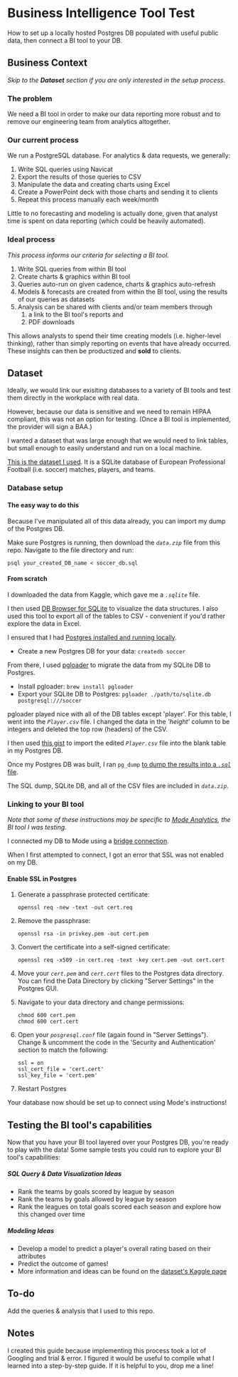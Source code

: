 # Business Intelligence Tool Test
How to set up a locally hosted Postgres DB populated with useful public data, then connect a BI tool to your DB.

## Business Context
*Skip to the **Dataset** section if you are only interested in the setup process.*

### The problem
We need a BI tool in order to make our data reporting more robust and to remove our engineering team from analytics altogether. 

### Our current process
We run a PostgreSQL database. For analytics & data requests, we generally:
1. Write SQL queries using Navicat
2. Export the results of those queries to CSV
3. Manipulate the data and creating charts using Excel
4. Create a PowerPoint deck with those charts and sending it to clients
5. Repeat this process manually each week/month

Little to no forecasting and modeling is actually done, given that analyst time is spent on data reporting (which could be heavily automated).

### Ideal process
*This process informs our criteria for selecting a BI tool.*
1. Write SQL queries from within BI tool
2. Create charts & graphics within BI tool
3. Queries auto-run on given cadence, charts & graphics auto-refresh
4. Models & forecasts are created from within the BI tool, using the results of our queries as datasets
5. Analysis can be shared with clients and/or team members through 
    1. a link to the BI tool's reports and 
    2. PDF downloads

This allows analysts to spend their time creating models (i.e. higher-level thinking), rather than simply reporting on events that have already occurred. These insights can then be productized and **sold** to clients.

## Dataset
Ideally, we would link our exisiting databases to a variety of BI tools and test them directly in the workplace with real data.

However, because our data is sensitive and we need to remain HIPAA compliant, this was not an option for testing. (Once a BI tool is implemented, the provider will sign a BAA.)

I wanted a dataset that was large enough that we would need to link tables, but small enough to easily understand and run on a local machine.

[This is the dataset I used](https://www.kaggle.com/hugomathien/soccer). It is a SQLite database of European Professional Football (i.e. soccer) matches, players, and teams.

### Database setup

#### The easy way to do this
Because I've manipulated all of this data already, you can import my dump of the Postgres DB. 

Make sure Postgres is running, then download the *`data.zip`* file from this repo. Navigate to the file directory and run: 

```psql your_created_DB_name < soccer_db.sql```

#### From scratch
I downloaded the data from Kaggle, which gave me a *`.sqlite`* file. 

I then used [DB Browser for SQLite](http://sqlitebrowser.org/) to visualize the data structures. I also used this tool to export all of the tables to CSV - convenient if you'd rather explore the data in Excel.

I ensured that I had [Postgres installed and running locally](https://postgresapp.com/).
* Create a new Postgres DB for your data: `createdb soccer`

From there, I used [pgloader](https://github.com/dimitri/pgloader) to migrate the data from my SQLite DB to Postgres.
* Install pgloader: `brew install pgloader`
* Export your SQLite DB to Postgres: `pgloader ./path/to/sqlite.db postgresql:///soccer`

pgloader played nice with all of the DB tables except 'player'. For this table, I went into the *`Player.csv`* file. I changed the data in the *'height'* column to be integers and deleted the top row (headers) of the CSV.

I then used [this gist](https://gist.github.com/nepsilon/f2937fe10fe8b0efc0cc) to import the edited *`Player.csv`* file into the blank table in my Postgres DB.

Once my Postgres DB was built, I ran `pg_dump` [to dump the results into a *`.sql`* file](https://www.postgresql.org/docs/9.1/static/app-pgdump.html).

The SQL dump, SQLite DB, and all of the CSV files are included in *`data.zip`*.

### Linking to your BI tool
*Note that some of these instructions may be specific to [Mode Analytics](https://modeanalytics.com/), the BI tool I was testing.*

I connected my DB to Mode using a [bridge connection](https://help.modeanalytics.com/articles/connect-with-bridge/).

When I first attempted to connect, I got an error that SSL was not enabled on my DB. 

#### Enable SSL in Postgres
1. Generate a passphrase protected certificate: 
    ```
    openssl req -new -text -out cert.req
    ```
2. Remove the passphrase: 
    ```
    openssl rsa -in privkey.pem -out cert.pem
    ```
3. Convert the certificate into a self-signed certificate: 
    ```
    openssl req -x509 -in cert.req -text -key cert.pem -out cert.cert
    ```
4. Move your *`cert.pem`* and *`cert.cert`* files to the Postgres data directory. You can find the Data Directory by clicking "Server Settings" in the Postgres GUI.

5. Navigate to your data directory and change permissions:
    ```
    chmod 600 cert.pem
    chmod 600 cert.cert
    ```
6. Open your *`posgresql.conf`* file (again found in "Server Settings"). Change & uncomment the code in the 'Security and Authentication' section to match the following:
    ```
    ssl = on
    ssl_cert_file = 'cert.cert'
    ssl_key_file = 'cert.pem'
    ```
7. Restart Postgres

Your database now should be set up to connect using Mode's instructions!

## Testing the BI tool's capabilities
Now that you have your BI tool layered over your Postgres DB, you're ready to play with the data! Some sample tests you could run to explore your BI tool's capabilities:

##### SQL Query & Data Visualization Ideas
* Rank the teams by goals scored by league by season
* Rank the teams by goals allowed by league by season
* Rank the leagues on total goals scored each season and explore how this changed over time

##### Modeling Ideas
* Develop a model to predict a player's overall rating based on their attributes
* Predict the outcome of games!
* More information and ideas can be found on the [dataset's Kaggle page](https://www.kaggle.com/hugomathien/soccer)
  
## To-do
Add the queries & analysis that I used to this repo.
  
## Notes
I created this guide because implementing this process took a lot of Googling and trial & error. I figured it would be useful to compile what I learned into a step-by-step guide. If it is helpful to you, drop me a line!
